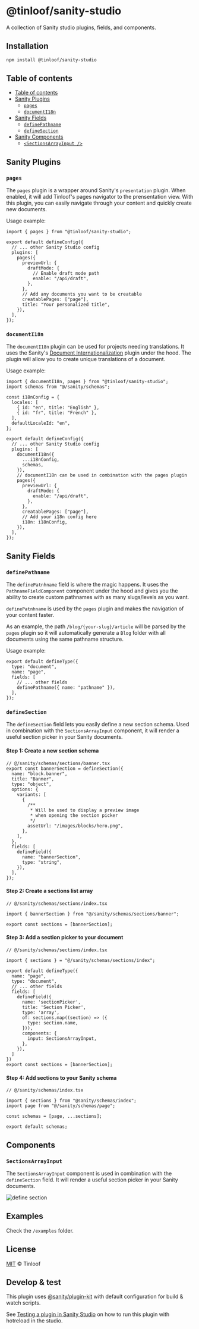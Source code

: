 # @tinloof/sanity-studio

A collection of Sanity studio plugins, fields, and components.

## Installation

```sh
npm install @tinloof/sanity-studio
```

## Table of contents

- [Table of contents](#table-of-contents)
- [Sanity Plugins](#sanity-plugins)
  - [`pages`](#pages)
  - [`documentI18n`](#documenti18n)
- [Sanity Fields](#sanity-fields)
  - [`definePathname`](#definepathname)
  - [`defineSection`](#definesection)
- [Sanity Components](#sanity-components)
  - [`<SectionsArrayInput />`](#sectionsarrayinput)

## Sanity Plugins

### `pages`

The `pages` plugin is a wrapper around Sanity's `presentation` plugin.
When enabled, it will add Tinloof's pages navigator to the prensentation view.
With this plugin, you can easily navigate through your content and quickly create new documents.

Usage example:

```tsx
import { pages } from "@tinloof/sanity-studio";

export default defineConfig({
  // ... other Sanity Studio config
  plugins: [
    pages({
      previewUrl: {
        draftMode: {
          // Enable draft mode path
          enable: "/api/draft",
        },
      },
      // Add any documents you want to be creatable
      creatablePages: ["page"],
      title: "Your personalized title",
    }),
  ],
});
```

### `documentI18n`

The `documentI18n` plugin can be used for projects needing translations.
It uses the Sanity's [Document Internationalization](https://www.sanity.io/plugins/document-internationalization) plugin under the hood.
The plugin will allow you to create unique translations of a document.

Usage example:

```tsx
import { documentI18n, pages } from "@tinloof/sanity-studio";
import schemas from "@/sanity/schemas";

const i18nConfig = {
  locales: [
    { id: "en", title: "English" },
    { id: "fr", title: "French" },
  ],
  defaultLocaleId: "en",
};

export default defineConfig({
  // ... other Sanity Studio config
  plugins: [
    documentI18n({
      ...i18nConfig,
      schemas,
    }),
    // documentI18n can be used in combination with the pages plugin
    pages({
      previewUrl: {
        draftMode: {
          enable: "/api/draft",
        },
      },
      creatablePages: ["page"],
      // Add your i18n config here
      i18n: i18nConfig,
    }),
  ],
});
```

## Sanity Fields

### `definePathname`

The `definePatnhname` field is where the magic happens. It uses the `PathnameFieldComponent` component under the hood and gives you the ability to create custom pathnames with as many slugs/levels as you want.

`definePatnhname` is used by the `pages` plugin and makes the navigation of your content faster.

As an example, the path `/blog/{your-slug}/article` will be parsed by the `pages` plugin so it will automatically generate a `Blog` folder with all documents using the same pathname structure.

Usage example:

```tsx
export default defineType({
  type: "document",
  name: "page",
  fields: [
    // ... other fields
    definePathname({ name: "pathname" }),
  ],
});
```

### `defineSection`

The `defineSection` field lets you easily define a new section schema. Used in combination with the `SectionsArrayInput` component, it will render a useful section picker in your Sanity documents.

#### Step 1: Create a new section schema

```tsx
// @/sanity/schemas/sections/banner.tsx
export const bannerSection = defineSection({
  name: "block.banner",
  title: "Banner",
  type: "object",
  options: {
    variants: [
      {
        /**
         * Will be used to display a preview image
         * when opening the section picker
         */
        assetUrl: "/images/blocks/hero.png",
      },
    ],
  },
  fields: [
    defineField({
      name: "bannerSection",
      type: "string",
    }),
  ],
});
```

#### Step 2: Create a sections list array

```tsx
// @/sanity/schemas/sections/index.tsx

import { bannerSection } from "@/sanity/schemas/sections/banner";

export const sections = [bannerSection];
```

#### Step 3: Add a section picker to your document

```tsx
// @/sanity/schemas/sections/index.tsx

import { sections } = "@/sanity/schemas/sections/index";

export default defineType({
  name: "page",
  type: "document",
  // ... other fields
  fields: [
    defineField({
      name: 'sectionPicker',
      title: 'Section Picker',
      type: 'array',
      of: sections.map((section) => ({
        type: section.name,
      })),
      components: {
        input: SectionsArrayInput,
      },
    }),
  ]
})
export const sections = [bannerSection];
```

#### Step 4: Add sections to your Sanity schema

```tsx
// @/sanity/schemas/index.tsx

import { sections } from "@sanity/schemas/index";
import page from "@/sanity/schemas/page";

const schemas = [page, ...sections];

export default schemas;
```

## Components

### `SectionsArrayInput`

The `SectionsArrayInput` component is used in combination with the `defineSection` field. It will render a useful section picker in your Sanity documents.

![define section](https://github.com/tinloof/sanity-kit/assets/10447155/85ccaa9e-16fa-4ddd-9938-f0e5f55061e3)

## Examples

Check the `/examples` folder.

## License

[MIT](LICENSE) © Tinloof

## Develop & test

This plugin uses [@sanity/plugin-kit](https://github.com/sanity-io/plugin-kit)
with default configuration for build & watch scripts.

See [Testing a plugin in Sanity Studio](https://github.com/sanity-io/plugin-kit#testing-a-plugin-in-sanity-studio)
on how to run this plugin with hotreload in the studio.
